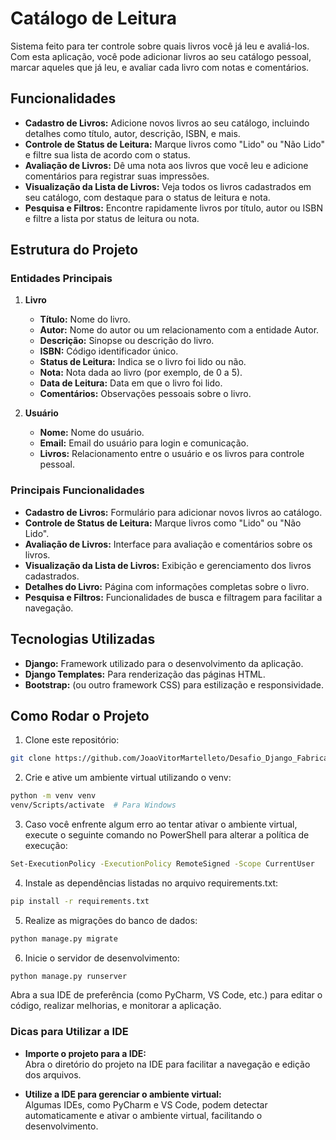 # Catálogo de Leitura

Sistema feito para ter controle sobre quais livros você já leu e avaliá-los. Com esta aplicação, você pode adicionar livros ao seu catálogo pessoal, marcar aqueles que já leu, e avaliar cada livro com notas e comentários.

## Funcionalidades

- **Cadastro de Livros:** Adicione novos livros ao seu catálogo, incluindo detalhes como título, autor, descrição, ISBN, e mais.
- **Controle de Status de Leitura:** Marque livros como "Lido" ou "Não Lido" e filtre sua lista de acordo com o status.
- **Avaliação de Livros:** Dê uma nota aos livros que você leu e adicione comentários para registrar suas impressões.
- **Visualização da Lista de Livros:** Veja todos os livros cadastrados em seu catálogo, com destaque para o status de leitura e nota.
- **Pesquisa e Filtros:** Encontre rapidamente livros por título, autor ou ISBN e filtre a lista por status de leitura ou nota.
  
## Estrutura do Projeto

### Entidades Principais

1. **Livro**
   - **Título:** Nome do livro.
   - **Autor:** Nome do autor ou um relacionamento com a entidade Autor.
   - **Descrição:** Sinopse ou descrição do livro.
   - **ISBN:** Código identificador único.
   - **Status de Leitura:** Indica se o livro foi lido ou não.
   - **Nota:** Nota dada ao livro (por exemplo, de 0 a 5).
   - **Data de Leitura:** Data em que o livro foi lido.
   - **Comentários:** Observações pessoais sobre o livro.

2. **Usuário**
   - **Nome:** Nome do usuário.
   - **Email:** Email do usuário para login e comunicação.
   - **Livros:** Relacionamento entre o usuário e os livros para controle pessoal.

### Principais Funcionalidades

- **Cadastro de Livros:** Formulário para adicionar novos livros ao catálogo.
- **Controle de Status de Leitura:** Marque livros como "Lido" ou "Não Lido".
- **Avaliação de Livros:** Interface para avaliação e comentários sobre os livros.
- **Visualização da Lista de Livros:** Exibição e gerenciamento dos livros cadastrados.
- **Detalhes do Livro:** Página com informações completas sobre o livro.
- **Pesquisa e Filtros:** Funcionalidades de busca e filtragem para facilitar a navegação.

## Tecnologias Utilizadas

- **Django:** Framework utilizado para o desenvolvimento da aplicação.
- **Django Templates:** Para renderização das páginas HTML.
- **Bootstrap:** (ou outro framework CSS) para estilização e responsividade.

## Como Rodar o Projeto

1. Clone este repositório:
```sh
git clone https://github.com/JoaoVitorMartelleto/Desafio_Django_Fabrica_24.2
```
   
2. Crie e ative um ambiente virtual utilizando o venv:

```sh
python -m venv venv
venv/Scripts/activate  # Para Windows
```

3. Caso você enfrente algum erro ao tentar ativar o ambiente virtual, execute o seguinte comando no PowerShell para alterar a política de execução:
```sh
Set-ExecutionPolicy -ExecutionPolicy RemoteSigned -Scope CurrentUser
```
4. Instale as dependências listadas no arquivo requirements.txt:
```sh
pip install -r requirements.txt
```
5. Realize as migrações do banco de dados:
```sh
python manage.py migrate
```
6. Inicie o servidor de desenvolvimento:
```sh
python manage.py runserver
```
Abra a sua IDE de preferência (como PyCharm, VS Code, etc.) para editar o código, realizar melhorias, e monitorar a aplicação.

### Dicas para Utilizar a IDE

- **Importe o projeto para a IDE:**  
  Abra o diretório do projeto na IDE para facilitar a navegação e edição dos arquivos.

- **Utilize a IDE para gerenciar o ambiente virtual:**  
  Algumas IDEs, como PyCharm e VS Code, podem detectar automaticamente e ativar o ambiente virtual, facilitando o desenvolvimento.